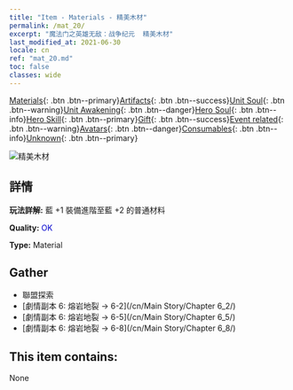 ```yaml
---
title: "Item - Materials - 精美木材"
permalink: /mat_20/
excerpt: "魔法门之英雄无敌：战争纪元  精美木材"
last_modified_at: 2021-06-30
locale: cn
ref: "mat_20.md"
toc: false
classes: wide
---
```

 [Materials](/ItemsCN/){: .btn .btn--primary}[Artifacts](/ItemsCN/Artifacts/){: .btn .btn--success}[Unit Soul](/ItemsCN/UnitSoul/){: .btn .btn--warning}[Unit Awakening](/ItemsCN/UnitAwakening/){: .btn .btn--danger}[Hero Soul](/ItemsCN/HeroSoul/){: .btn .btn--info}[Hero Skill](/ItemsCN/HeroSkill/){: .btn .btn--primary}[Gift](/ItemsCN/Gift/){: .btn .btn--success}[Event related](/ItemsCN/Events/){: .btn .btn--warning}[Avatars](/ItemsCN/Avatars/){: .btn .btn--danger}[Consumables](/ItemsCN/Consumables/){: .btn .btn--info}[Unknown](/ItemsCN/Unknown/){: .btn .btn--primary}

 ![精美木材](/images/t/i_cailiao_mucai1.png)

## 詳情
 **玩法詳解:** 藍 +1 裝備進階至藍 +2 的普通材料

 **Quality:** <span style="color: #0000CD">OK</span>

 **Type:** Material

## Gather

*    聯盟探索 
*    [劇情副本 6: 熔岩地裂 -> 6-2](/cn/Main Story/Chapter 6_2/) 
*    [劇情副本 6: 熔岩地裂 -> 6-5](/cn/Main Story/Chapter 6_5/) 
*    [劇情副本 6: 熔岩地裂 -> 6-8](/cn/Main Story/Chapter 6_8/) 

## This item contains:

  None

